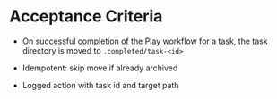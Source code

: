 # Acceptance Criteria



- On successful completion of the Play workflow for a task, the task directory is moved to `.completed/task-<id>`
- Idempotent: skip move if already archived


- Logged action with task id and target path
